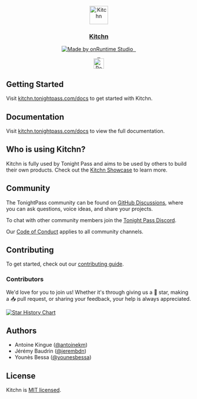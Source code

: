 <p align="center">
  <a href="https://kitchn.tonightpass.com">
    <img src="https://kitchn.tonightpass.com/static/icon/kitchn-icon.svg" alt="Kitchn" height="50" />
    <h3 align="center">Kitchn</h3>
  </a>
</p>

<p align="center">
  <a aria-label="onRuntime Studio" href="https://onruntime.com">
    <img src="https://img.shields.io/badge/MADE%20BY%20ONRUNTIME-000.svg?style=for-the-badge&labelColor=000" alt="Made by onRuntime Studio">
  </a>
  <a aria-label="NPM version" href="https://npmjs.com/package/kitchn">
    <img alt="" src="https://img.shields.io/npm/v/kitchn.svg?style=for-the-badge&labelColor=000000">
  </a>
  <a aria-label="License" href="https://github.com/tonightpass/kitchn/blob/master/LICENSE">
    <img alt="" src="https://img.shields.io/npm/l/next.svg?style=for-the-badge&labelColor=000000">
  </a> 
  <br />
  <a aria-label="Discord" href="https://discord.gg/VvvAkPqQ98">
    <img alt="" src="https://img.shields.io/discord/829290979092856833?label=Discord&style=for-the-badge&labelColor=000000&logo=discord&logoColor=white&logoWidth=20">
  </a>
  <a aria-label="LinkedIn" href="https://linkedin.com/company/tonightpass">
    <img alt="" src="https://img.shields.io/badge/LinkedIn-0e76a8.svg?style=for-the-badge&labelColor=000000&logo=linkedin&logoColor=white&logoWidth=20">
  </a>
  <a aria-label="Instagram" href="https://instagram.com/tonightpass">
    <img alt="" src="https://img.shields.io/badge/Instagram-C13584.svg?style=for-the-badge&labelColor=000000&logo=instagram&logoColor=white&logoWidth=20">
  </a>
  <br/>
  <a aria-label="Vercel" href="https://vercel.com/?utm_source=tonightpass&utm_campaign=oss">
    <img alt="Powered by Vercel" height="28" src="https://images.ctfassets.net/e5382hct74si/78Olo8EZRdUlcDUFQvnzG7/fa4cdb6dc04c40fceac194134788a0e2/1618983297-powered-by-vercel.svg">
  </a>
</p>

## Getting Started

Visit [kitchn.tonightpass.com/docs](https://kitchn.tonightpass.com/docs) to get started with Kitchn.

## Documentation

Visit [kitchn.tonightpass.com/docs](https://kitchn.tonightpass.com/docs) to view the full documentation.

## Who is using Kitchn?

Kitchn is fully used by Tonight Pass and aims to be used by others to build their own products. Check out the [Kitchn Showcase](https://kitchn.tonightpass.com/showcase) to learn more.

## Community

The TonightPass community can be found on [GitHub Discussions](https://github.com/tonightpass/discussions), where you can ask questions, voice ideas, and share your projects.

To chat with other community members join the [Tonight Pass Discord](https://discord.gg/VvvAkPqQ98).

Our [Code of Conduct](https://docs.onruntime.com/contributing/code-of-conduct) applies to all community channels.

## Contributing

To get started, check out our [contributing guide](https://docs.onruntime.com/contributing/introduction).

### Contributors

We'd love for you to join us! Whether it's through giving us a 🌟 star, making a 📥 pull request, or sharing your feedback, your help is always appreciated.

[![Star History Chart](https://api.star-history.com/svg?repos=tonightpass/kitchn&type=Date)](https://star-history.com/#tonightpass/kitchn&Date)

## Authors

- Antoine Kingue ([@antoinekm](https://github.com/antoinekm))
- Jérémy Baudrin ([@jerembdn](https://github.com/jerembdn))
- Younès Bessa ([@younesbessa](https://github.com/younesbessa))

## License

Kitchn is [MIT licensed](LICENSE).
